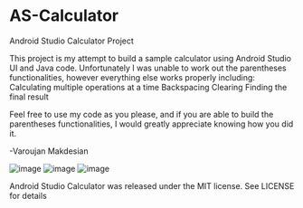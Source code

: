 # AS-Calculator
 Android Studio Calculator Project

This project is my attempt to build a sample calculator using Android Studio UI and Java code.
Unfortunately I was unable to work out the parentheses functionalities, however everything else works properly including:
Calculating multiple operations at a time
Backspacing
Clearing
Finding the final result

Feel free to use my code as you please, and if you are able to build the parentheses functionalities, I would greatly appreciate knowing how you did it.

-Varoujan Makdesian


![image](https://user-images.githubusercontent.com/49799668/165868022-92dc2574-f3d7-452f-977e-5e1ab9403b67.png)
![image](https://user-images.githubusercontent.com/49799668/165868075-86f70e01-eb13-41a0-b590-ba8ac6aaa62b.png)
![image](https://user-images.githubusercontent.com/49799668/165868105-9181c21b-9ba6-49d8-b697-551e9cb5f8da.png)


Android Studio Calculator was released under the MIT license. See LICENSE for details
